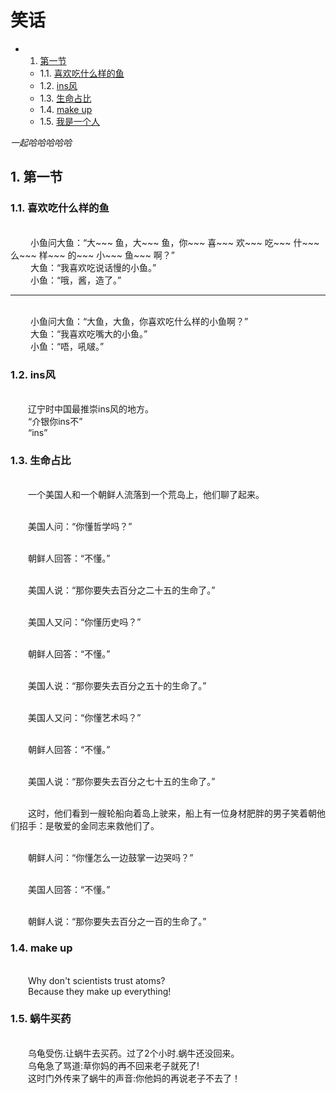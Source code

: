 <h1>笑话</h1> 

* 1. [第一节](#first)
    * 1.1. [喜欢吃什么样的鱼](#firstPOne)
    * 1.2. [ins风](#firstPTwo)
    * 1.3. [生命占比](#firstPThree)
    * 1.4. [make up](#firstPThree)
    * 1.5. [我是一个人](#firstPThree)
    <!-- * 1.2. [](#firstPTwo) -->
*一起哈哈哈哈哈*

## 1.  <a name='first'></a> 第一节
### 1.1. <a name='firstPOne'></a> 喜欢吃什么样的鱼
<br>&emsp;&emsp; 
小鱼问大鱼：“大~~~ 鱼，大~~~ 鱼，你~~~ 喜~~~ 欢~~~ 吃~~~ 什~~~ 么~~~ 样~~~ 的~~~ 小~~~ 鱼~~~ 啊？”
<br>&emsp;&emsp;
大鱼：“我喜欢吃说话慢的小鱼。”
<br>&emsp;&emsp;
小鱼：“哦，酱，造了。”

---

<br>&emsp;&emsp; 
小鱼问大鱼：“大鱼，大鱼，你喜欢吃什么样的小鱼啊？”
<br>&emsp;&emsp; 
大鱼：“我喜欢吃嘴大的小鱼。”
<br>&emsp;&emsp; 
小鱼：“唔，吼啵。”


### 1.2. <a name='firstPTwo'></a> ins风

<br>&emsp;&emsp;辽宁时中国最推崇ins风的地方。
<br>&emsp;&emsp;“介银你ins不”
<br>&emsp;&emsp;“ins”


### 1.3. <a name='firstPThree'></a> 生命占比
<br>&emsp;&emsp;一个美国人和一个朝鲜人流落到一个荒岛上，他们聊了起来。

<br>&emsp;&emsp;美国人问：“你懂哲学吗？”

<br>&emsp;&emsp;朝鲜人回答：“不懂。”

<br>&emsp;&emsp;美国人说：“那你要失去百分之二十五的生命了。”

<br>&emsp;&emsp;美国人又问：“你懂历史吗？”

<br>&emsp;&emsp;朝鲜人回答：“不懂。”

<br>&emsp;&emsp;美国人说：“那你要失去百分之五十的生命了。”

<br>&emsp;&emsp;美国人又问：“你懂艺术吗？”

<br>&emsp;&emsp;朝鲜人回答：“不懂。”

<br>&emsp;&emsp;美国人说：“那你要失去百分之七十五的生命了。”

<br>&emsp;&emsp;这时，他们看到一艘轮船向着岛上驶来，船上有一位身材肥胖的男子笑着朝他们招手：是敬爱的金同志来救他们了。

<br>&emsp;&emsp;朝鲜人问：“你懂怎么一边鼓掌一边哭吗？”

<br>&emsp;&emsp;美国人回答：“不懂。”

<br>&emsp;&emsp;朝鲜人说：“那你要失去百分之一百的生命了。”


### 1.4. <a name='firstPThree'></a> make up

<br>&emsp;&emsp;Why don't scientists trust atoms?
<br>&emsp;&emsp;Because they make up everything!


### 1.5. <a name='firstPThree'></a> 蜗牛买药
<br>&emsp;&emsp;乌龟受伤.让蜗牛去买药。过了2个小时.蜗牛还没回来。
<br>&emsp;&emsp;乌龟急了骂道:草你妈的再不回来老子就死了!
<br>&emsp;&emsp;这时门外传来了蜗牛的声音:你他妈的再说老子不去了！